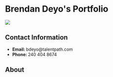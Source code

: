 <link href="style. css" rel="stylesheet">

<body>

<div class="container">
  <div class="card">
    <div class="box">
                <span>
                <span>
                <span>
                <span>
                <div class="content">
                  <h1>Brendan Deyo's Portfolio</h1>
                  <img src="https://media-exp1.licdn.com/dms/image/C4D03AQF-4GSnD_xtCQ/profile-displayphoto-shrink_400_400/0/1616591168288?e=1623283200&v=beta&t=mZtupgrioxXCi90SmeuamTknkADoe_4hoyKR4OaDjxg">
                  <h2>Contact Information</h2>
                  <ul>
                    <li><b>Email: </b>bdeyo@talentpath.com</li>
                    <li><b>Phone: </b>240 404 8674</li>
                  </ul>
                  <h2>About</h2>
                  </div>
                  </div>
                  </div>
                  </div>
</body>



